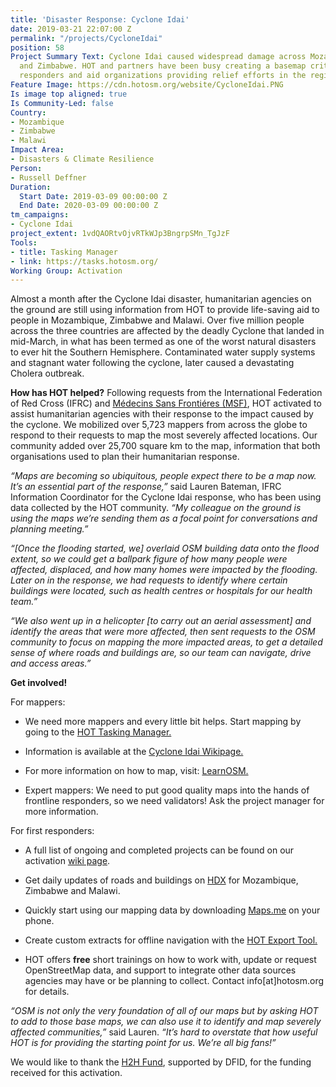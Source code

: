 ```yaml
---
title: 'Disaster Response: Cyclone Idai'
date: 2019-03-21 22:07:00 Z
permalink: "/projects/CycloneIdai"
position: 58
Project Summary Text: Cyclone Idai caused widespread damage across Mozambique, Malawi
  and Zimbabwe. HOT and partners have been busy creating a basemap critical for first
  responders and aid organizations providing relief efforts in the region.
Feature Image: https://cdn.hotosm.org/website/CycloneIdai.PNG
Is image top aligned: true
Is Community-Led: false
Country:
- Mozambique
- Zimbabwe
- Malawi
Impact Area:
- Disasters & Climate Resilience
Person:
- Russell Deffner
Duration:
  Start Date: 2019-03-09 00:00:00 Z
  End Date: 2020-03-09 00:00:00 Z
tm_campaigns:
- Cyclone Idai
project_extent: 1vdQAORtvOjvRTkWJp3BngrpSMn_TgJzF
Tools:
- title: Tasking Manager
- link: https://tasks.hotosm.org/
Working Group: Activation
---
```


Almost a month after the Cyclone Idai disaster, humanitarian agencies on the ground are still using information from HOT to provide life-saving aid to people in Mozambique, Zimbabwe and Malawi. Over five million people across the three countries are affected by the deadly Cyclone that landed in mid-March, in what has been termed as one of the worst natural disasters to ever hit the Southern Hemisphere. Contaminated water supply systems and stagnant water following the cyclone, later caused a devastating Cholera outbreak.

**How has HOT helped?**
Following requests from the International Federation of Red Cross (IFRC) and [Médecins Sans Frontiéres (MSF)](https://www.doctorswithoutborders.org/what-we-do/news-stories/story/mapping-needs-new-technologies-play-essential-role-cyclone-idai), HOT activated to assist humanitarian agencies with their response to the impact caused by the cyclone. We mobilized over 5,723 mappers from across the globe to respond to their requests to map the most severely affected locations. Our community added over 25,700 square km to the map, information that both organisations used to plan their humanitarian response.

*“Maps are becoming so ubiquitous, people expect there to be a map now. It’s an essential part of the response,”* said Lauren Bateman, IFRC Information Coordinator for the Cyclone Idai response, who has been using data collected by the HOT community. *“My colleague on the ground is using the maps we’re sending them as a focal point for conversations and planning meeting.”*

*“\[Once the flooding started, we\] overlaid OSM building data onto the flood extent, so we could get a ballpark figure of how many people were affected, displaced, and how many homes were impacted by the flooding. Later on in the response, we had requests to identify where certain buildings were located, such as health centres or hospitals for our health team.”*

*“We also went up in a helicopter \[to carry out an aerial assessment\] and identify the areas that were more affected, then sent requests to the OSM community to focus on mapping the more impacted areas, to get a detailed sense of where roads and buildings are, so our team can navigate, drive and access areas.”*

**Get involved!**

For mappers:

* We need more mappers and every little bit helps. Start mapping by going to the [HOT Tasking Manager.](https://tasks.hotosm.org)

* Information is available at the [Cyclone Idai Wikipage.](https://wiki.openstreetmap.org/wiki/Cyclone_Idai)

* For more information on how to map, visit: [LearnOSM.](https://LearnOSM.org)

* Expert mappers: We need to put good quality maps into the hands of frontline responders, so we need validators! Ask the project manager for more information.

For first responders:

* A full list of ongoing and completed projects can be found on our activation [wiki page](https://wiki.openstreetmap.org/wiki/Cyclone_Idai).

* Get daily updates of roads and buildings on [HDX](https://data.humdata.org/search?groups=mwi&groups=moz&groups=zwe&organization=hot) for Mozambique, Zimbabwe and Malawi.

* Quickly start using our mapping data by downloading [Maps.me](https://maps.me/) on your phone.

* Create custom extracts for offline navigation with the [HOT Export Tool.](https://export.hotosm.org/en/v3/)

* HOT offers **free** short trainings on how to work with, update or request OpenStreetMap data, and support to integrate other data sources agencies may have or be planning to collect. Contact info\[at\]hotosm.org for details.

*“OSM is not only the very foundation of all of our maps but by asking HOT to add to those base maps, we can also use it to identify and map severely affected communities,”* said Lauren. *“It’s hard to overstate that how useful HOT is for providing the starting point for us. We’re all big fans!”*

We would like to thank the [H2H Fund](https://www.h2hworks.org/), supported by DFID, for the funding received for this activation.